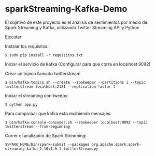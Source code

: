# sparkStreaming-Kafka-Demo
El objetivo de este proyecto es el analisis de sentimientos por medio de Spark Streaming y Kafka, utilizando Twitter Streaming API y Python

Ejecutar:

Instalar los requisitos:

`$ sudo pip install -r requisitos.txt`

Iniciar el servicio de kafka (Configurar para que corra en localhost:9092)

Crear un topico llamado twitterstream

`$ bin/kafka-topics.sh --create --zookeeper --partitions 1 --topic twitterstream localhost:2181 --replication-factor 1`

Iniciar el streaming con tweepy:

`$ python app.py`

Para comprobar que kafka esta recibiendo mensajes:

`$ bin/kafka-console-consumer.sh --zookeeper localhost:9092 --topic twitterstream --from-beginning`

Correr el analizador de Spark Streaming:

`$SPARK_HOME/bin/spark-submit --packages org.apache.spark:spark-streaming-kafka_2.10:1.5.1 twitterStream.py`
